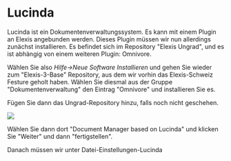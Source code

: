 # Lucinda

Lucinda ist ein Dokumentenverwaltungssystem. Es kann mit einem Plugin an Elexis angebunden werden. Dieses Plugin müssen wir nun allerdings zunächst installieren. Es befindet sich im Repository "Elexis Ungrad", und es ist abhängig von einem weiteren Plugin: Omnivore.

Wählen Sie also *Hilfe->Neue Software Installieren* und gehen Sie wieder zum "Elexis-3-Base" Repository, aus dem wir vorhin das Elexis-Schweiz Festure geholt haben. Wählen Sie diesmal aus der Gruppe "Dokumentenverwaltung" den Eintrag "Omnivore" und installieren Sie es.

Fügen Sie dann das Ungrad-Repository hinzu, falls noch nicht geschehen.

![](/images/lucinda_use_01.png)

Wählen Sie dann dort "Document Manager based on Lucinda" und klicken Sie "Weiter" und dann "fertigstellen".

Danach müssen wir unter Datei-Einstellungen-Lucinda 